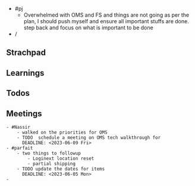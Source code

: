 - #pj
	- Overwhelmed with OMS and FS and things are not going as per the plan, I should push myself and ensure all important stuffs are done. step back and focus on what is important to be done
- /
## Strachpad
## Learnings
## Todos
## Meetings
	- #Nassir
		- walked on the priorities for OMS
		- TODO  schedule a meeting on OMS tech walkthrough for
		  DEADLINE: <2023-06-09 Fri>
	- #parfait
		- two things to followup
			- Loginext location reset
			- partial shipping
		- TODO update the dates for items
		  DEADLINE: <2023-06-05 Mon>
	-
